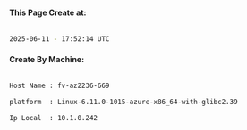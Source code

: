 
   
#### This Page Create at:

```bash

2025-06-11 - 17:52:14 UTC

```

#### Create By Machine:

```bash

Host Name : fv-az2236-669

platform  : Linux-6.11.0-1015-azure-x86_64-with-glibc2.39

Ip Local  : 10.1.0.242

```

